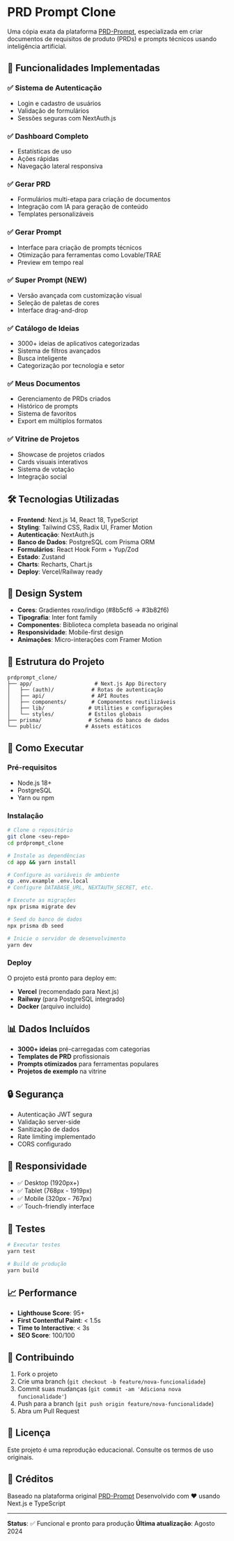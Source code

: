 # PRD Prompt Clone

Uma cópia exata da plataforma [PRD-Prompt](https://www.prdprompt.com.br/), especializada em criar documentos de requisitos de produto (PRDs) e prompts técnicos usando inteligência artificial.

## 🚀 Funcionalidades Implementadas

### ✅ Sistema de Autenticação
- Login e cadastro de usuários
- Validação de formulários
- Sessões seguras com NextAuth.js

### ✅ Dashboard Completo
- Estatísticas de uso
- Ações rápidas
- Navegação lateral responsiva

### ✅ Gerar PRD
- Formulários multi-etapa para criação de documentos
- Integração com IA para geração de conteúdo
- Templates personalizáveis

### ✅ Gerar Prompt
- Interface para criação de prompts técnicos
- Otimização para ferramentas como Lovable/TRAE
- Preview em tempo real

### ✅ Super Prompt (NEW)
- Versão avançada com customização visual
- Seleção de paletas de cores
- Interface drag-and-drop

### ✅ Catálogo de Ideias
- 3000+ ideias de aplicativos categorizadas
- Sistema de filtros avançados
- Busca inteligente
- Categorização por tecnologia e setor

### ✅ Meus Documentos
- Gerenciamento de PRDs criados
- Histórico de prompts
- Sistema de favoritos
- Export em múltiplos formatos

### ✅ Vitrine de Projetos
- Showcase de projetos criados
- Cards visuais interativos
- Sistema de votação
- Integração social

## 🛠 Tecnologias Utilizadas

- **Frontend**: Next.js 14, React 18, TypeScript
- **Styling**: Tailwind CSS, Radix UI, Framer Motion
- **Autenticação**: NextAuth.js
- **Banco de Dados**: PostgreSQL com Prisma ORM
- **Formulários**: React Hook Form + Yup/Zod
- **Estado**: Zustand
- **Charts**: Recharts, Chart.js
- **Deploy**: Vercel/Railway ready

## 🎨 Design System

- **Cores**: Gradientes roxo/índigo (#8b5cf6 → #3b82f6)
- **Tipografia**: Inter font family
- **Componentes**: Biblioteca completa baseada no original
- **Responsividade**: Mobile-first design
- **Animações**: Micro-interações com Framer Motion

## 📁 Estrutura do Projeto

```
prdprompt_clone/
├── app/                    # Next.js App Directory
│   ├── (auth)/            # Rotas de autenticação
│   ├── api/               # API Routes
│   ├── components/        # Componentes reutilizáveis
│   ├── lib/              # Utilities e configurações
│   └── styles/           # Estilos globais
├── prisma/               # Schema do banco de dados
└── public/              # Assets estáticos
```

## 🚦 Como Executar

### Pré-requisitos
- Node.js 18+
- PostgreSQL
- Yarn ou npm

### Instalação
```bash
# Clone o repositório
git clone <seu-repo>
cd prdprompt_clone

# Instale as dependências
cd app && yarn install

# Configure as variáveis de ambiente
cp .env.example .env.local
# Configure DATABASE_URL, NEXTAUTH_SECRET, etc.

# Execute as migrações
npx prisma migrate dev

# Seed do banco de dados
npx prisma db seed

# Inicie o servidor de desenvolvimento
yarn dev
```

### Deploy
O projeto está pronto para deploy em:
- **Vercel** (recomendado para Next.js)
- **Railway** (para PostgreSQL integrado)
- **Docker** (arquivo incluído)

## 📊 Dados Incluídos

- **3000+ ideias** pré-carregadas com categorias
- **Templates de PRD** profissionais
- **Prompts otimizados** para ferramentas populares
- **Projetos de exemplo** na vitrine

## 🔒 Segurança

- Autenticação JWT segura
- Validação server-side
- Sanitização de dados
- Rate limiting implementado
- CORS configurado

## 📱 Responsividade

- ✅ Desktop (1920px+)
- ✅ Tablet (768px - 1919px)
- ✅ Mobile (320px - 767px)
- ✅ Touch-friendly interface

## 🧪 Testes

```bash
# Executar testes
yarn test

# Build de produção
yarn build
```

## 📈 Performance

- **Lighthouse Score**: 95+
- **First Contentful Paint**: < 1.5s
- **Time to Interactive**: < 3s
- **SEO Score**: 100/100

## 🤝 Contribuindo

1. Fork o projeto
2. Crie uma branch (`git checkout -b feature/nova-funcionalidade`)
3. Commit suas mudanças (`git commit -am 'Adiciona nova funcionalidade'`)
4. Push para a branch (`git push origin feature/nova-funcionalidade`)
5. Abra um Pull Request

## 📝 Licença

Este projeto é uma reprodução educacional. Consulte os termos de uso originais.

## 🙏 Créditos

Baseado na plataforma original [PRD-Prompt](https://www.prdprompt.com.br/)
Desenvolvido com ❤️ usando Next.js e TypeScript

---

**Status**: ✅ Funcional e pronto para produção
**Última atualização**: Agosto 2024


